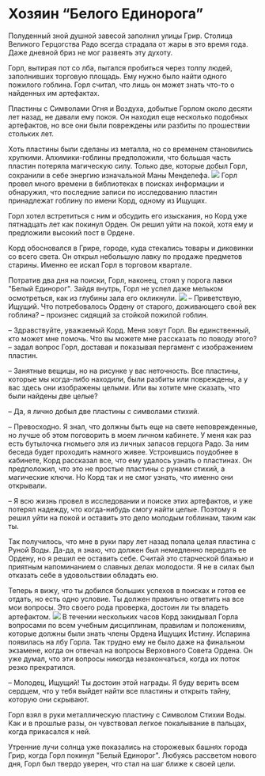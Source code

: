 # Хозяин “Белого Единорога”

Полуденный зной душной завесой заполнил улицы Грир. Столица Великого Герцогства Радо всегда страдала от жары в это время года. Даже дневной бриз не мог развеять эту духоту. 

Горл, вытирая пот со лба, пытался пробиться через толпу людей, заполнивших торговую площадь. Ему нужно было найти одного пожилого гоблина. Горл считал, что лишь он может знать что-то о найденных им артефактах.

Пластины с Символами Огня и Воздуха, добытые Горлом около десяти лет назад, не давали ему покоя. Он находил еще несколько подобных артефактов, но все они были повреждены или разбиты по прошествии стольких лет.

Хоть пластины были сделаны из металла, но со временем становились хрупкими. Алхимики-гоблины предположили, что большая часть пластин потеряла магическую силу. Только две, которые добыл Горл, сохранили в себе энергию изначальной Маны Менделефа.
![](quest31.2x.png)
Горл провел много времени в библиотеках в поисках информации и обнаружил, что последние записи по исследованию пластин принадлежат гоблину по имени Корд, одному из Ищущих.

Горл хотел встретиться с ним и обсудить его изыскания, но Корд уже пятнадцать лет как покинул Орден. Он решил уйти на покой, хотя ему и предложили высокий пост в Ордене.

Корд обосновался в Грире, городе, куда стекались товары и диковинки со всего света. Он открыл небольшую лавку по продаже предметов старины. Именно ее искал Горл в торговом квартале.

Потратив два дня на поиски, Горл, наконец, стоял у порога лавки "Белый Единорог". Зайдя внутрь, Горл не успел даже мельком осмотреться, как из глубины зала его окликнули.
![](quest32.2x.png)
– Приветствую, Ищущий. Что потребовалось Ордену от старого, доживающего свой век гоблина? – произнес сидящий за стойкой пожилой гоблин.

– Здравствуйте, уважаемый Корд. Меня зовут Горл. Вы единственный, кто может мне помочь. Что вы можете мне рассказать по поводу этого? – задал вопрос Горл, доставая и показывая пергамент с изображением пластин. 

– Занятные вещицы, но на рисунке у вас неточность. Все пластины, которые мы когда-либо находили, были разбиты или повреждены, а у вас здесь они изображены целыми. Или вы хотите мне сказать, что были найдены две целые?

– Да, я лично добыл две пластины с символами стихий.

– Превосходно. Я знал, что должны быть еще на свете неповрежденные, но лучше об этом поговорить в моем личном кабинете. У меня как раз есть бутылочка гномьего эля из личных запасов герцога Радо. За ним беседа будет проходить намного живее.
Устроившись поудобнее в кабинете, Корд рассказал все, что ему удалось узнать о пластинах. Он предположил, что это не простые пластины с рунами стихий, а магические ключи. Но Корд так и не смог узнать, что именно они открывали.

– Я всю жизнь провел в исследовании и поиске этих артефактов, и уже потерял надежду, что когда-нибудь смогу найти целые. Поэтому я решил уйти на покой и оставить это дело молодым гоблинам, таким как ты.   

Так получилось, что мне в руки пару лет назад попала целая пластина с Руной Воды. Да-да, я знаю, что должен был немедленно передать ее Ордену, но я решил ее оставить себе. Считай это старческой блажью и приятным напоминанием о славных делах молодости. Я не в силах был отказать себе в удовольствии обладать ею. 

Теперь я вижу, что ты добился больших успехов в поисках и готов ее отдать, но есть одно условие. Ты должен правильно ответить на все мои вопросы. Это своего рода проверка, достоин ли ты владеть артефактом.
![](quest33.2x.png)
В течении нескольких часов Корд закидывал Горла вопросами по всем учебным дисциплинам, правилам и положениям, которые должны были знать члены Ордена Ищущих Истину. Испарина появилась на лбу Горла. Так трудно ему не было даже на финальном экзамене, когда он отвечал на вопросы Верховного Совета Ордена. Он уже думал, что эти вопросы никогда незакончаться, когда их поток резко прекратился.  

– Молодец, Ищущий! Ты достоин этой награды. Я буду верить всем сердцем, что у тебя выйдет найти все пластины и открыть тайну, которую они скрывают.

Горл взял в руки металлическую пластину с Символом Стихии Воды. Как и в прошлые разы, он чувствовал легкое покалывание в пальцах, когда прикасался к ней.

Утренние лучи солнца уже показались на сторожевых башнях города Грир, когда Горл покинул "Белый Единорог". Любуясь рассветом нового дня, Горл был твердо уверен, что стал на шаг ближе к своей цели.

